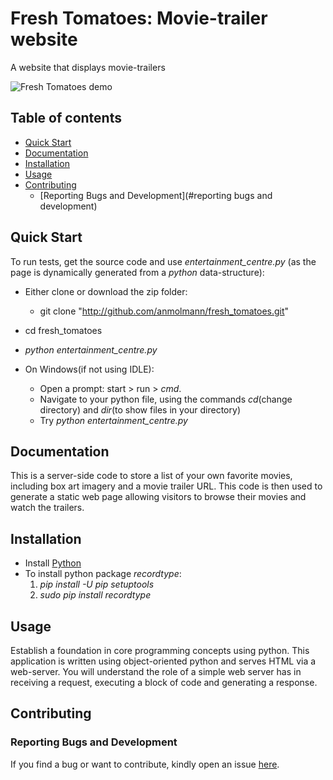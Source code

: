 # Fresh Tomatoes: Movie-trailer website

A website that displays movie-trailers

![Fresh Tomatoes demo](/home/mann/fullstack/movie_trailer/images/project_prototype.png)

## Table of contents

- [Quick Start](#quick-Start)
- [Documentation](#documentation)
- [Installation](#installation)
- [Usage](#usage)
- [Contributing](#contributing)
  - [Reporting Bugs and Development](#reporting bugs and development)

## Quick Start

To run tests, get the source code and use *entertainment_centre.py* (as the page is dynamically generated from a *python* data-structure):

- Either clone or download the zip folder: 
   - git clone "http://github.com/anmolmann/fresh_tomatoes.git"
- cd fresh_tomatoes
- *python entertainment_centre.py*

- On Windows(if not using IDLE):
   - Open a prompt: start > run > *cmd*. 
   - Navigate to your python file, using the commands *cd*(change directory) and *dir*(to show files in your directory)
   - Try *python entertainment_centre.py* 

## Documentation

This is a server-side code to store a list of your own favorite movies, including box art imagery and a movie trailer URL. This code is then used to generate a static web page allowing visitors to browse their movies and watch the trailers.

## Installation

- Install [Python](https://www.python.org/downloads/)
- To install python package *recordtype*:
   1. *pip install -U pip setuptools*
   2. *sudo pip install recordtype*

## Usage

Establish a foundation in core programming concepts using python. This application is written using object-oriented python and serves HTML via a web-server. You will understand the role of a simple web server has in receiving a request, executing a block of code and generating a response. 

## Contributing

### Reporting Bugs and Development

If you find a bug or want to contribute, kindly open an issue [here](http://github.com/anmolmann/fresh_tomatoes/issues).
